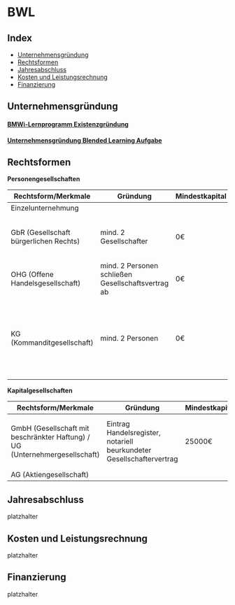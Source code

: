 # BWL


## Index

* [Unternehmensgründung](#unternehmensgründung)
* [Rechtsformen](#rechtsformen)
* [Jahresabschluss](#jahresabschluss)
* [Kosten und Leistungsrechnung](#kosten-und-leistungsrechnung)
* [Finanzierung](#finanzierung)


## Unternehmensgründung

#### [BMWi-Lernprogramm Existenzgründung](https://www.existenzgruender.de/static/etraining/existenzgruendung/index.html)

#### [Unternehmensgründung Blended Learning Aufgabe](Existenzgruendung/ExistenzgruendungAusgefuellt.pdf)


## Rechtsformen

__Personengesellschaften__

| Rechtsform/Merkmale | Gründung | Mindestkapital | Geschäftsführung | Haftung | Gewinn | Verlust |
|-|-|-|-|-|-|-|
| Einzelunternehmung |  |  |  |  |  |  |
| GbR (Gesellschaft bürgerlichen Rechts) | mind. 2 Gesellschafter | 0€ | Gesellschafter führen Geschäfte gemeinsam | unmittelbar, uneingeschränkt, Gesamtschuldnerisch, auch mit Privatvermögen | gleiche Gewinnansprüche | gleichr Verluste |
| OHG (Offene Handelsgesellschaft) | mind. 2 Personen schließen Gesellschaftsvertrag ab | 0€ | jeder Mitinhaber | unbeschränkt | abhängig vom Anteil, Überschuss nach Köpfen verteilt | nach Köpfen verteilt |
| KG (Kommanditgesellschaft) | mind. 2 Personen | 0€ | vollhaftender Komplementär hate eintscheidungsrecht, teilhaftender Kommandantist hat Widerspruchsrecht bei außergewöhnlichen Geschäften | vollhaftender Komplementär mit privatvermögen, teilhaftender Kommandantist nur mit Kapitaleinlage | nach Anteilen | nach Anteilen |

__Kapitalgesellschaften__

| Rechtsform/Merkmale | Gründung | Mindestkapital | Geschäftsführung | Haftung | Gewinn | Verlust |
|-|-|-|-|-|-|-|
| GmbH (Gesellschaft mit beschränkter Haftung) / UG (Unternehmergesellschaft) | Eintrag Handelsregister, notariell beurkundeter Gesellschaftervertrag | 25000€ | Gesellschafterversammlung | nur Gesellschaftsvermögen | entsprechend der Anteile | mit Gewinnen aus folgenden Geschäftsjahren oder aus Rücklagen abgedekt |
| AG (Aktiengesellschaft) |  |  |  |  |  |  |

## Jahresabschluss

platzhalter


## Kosten und Leistungsrechnung

platzhalter


## Finanzierung

platzhalter